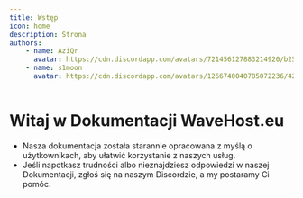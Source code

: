```yaml
---
title: Wstęp
icon: home
description: Strona 
authors:
    - name: AziQr
      avatar: https://cdn.discordapp.com/avatars/721456127883214920/b255ed6fe1ab955f94e58313e9edd366.webp?size=80
    - name: s1moon
      avatar: https://cdn.discordapp.com/avatars/1266740040785072236/428c90855f995e97059ed8aa229ffd04.webp?size=80
---
```


# Witaj w Dokumentacji WaveHost.eu

- Nasza dokumentacja została starannie opracowana z myślą o użytkownikach, aby ułatwić korzystanie z naszych usług.
- Jeśli napotkasz trudności albo nieznajdziesz odpowiedzi w naszej Dokumentacji, zgłoś się na naszym Discordzie, a my postaramy Ci pomóc.
